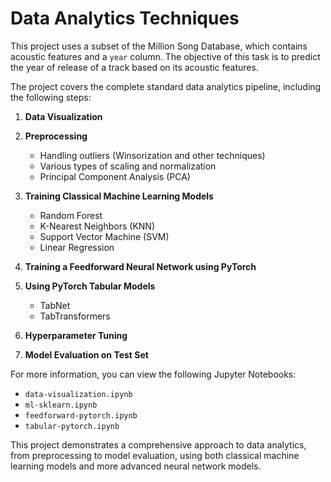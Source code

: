 # Data Analytics Techniques

This project uses a subset of the Million Song Database, which contains acoustic features and a `year` column. The objective of this task is to predict the year of release of a track based on its acoustic features.

The project covers the complete standard data analytics pipeline, including the following steps:

1. **Data Visualization**

2. **Preprocessing**
   - Handling outliers (Winsorization and other techniques)
   - Various types of scaling and normalization
   - Principal Component Analysis (PCA)

3. **Training Classical Machine Learning Models**
   - Random Forest
   - K-Nearest Neighbors (KNN)
   - Support Vector Machine (SVM)
   - Linear Regression

4. **Training a Feedforward Neural Network using PyTorch**

5. **Using PyTorch Tabular Models**
   - TabNet
   - TabTransformers

6. **Hyperparameter Tuning**

7. **Model Evaluation on Test Set**

For more information, you can view the following Jupyter Notebooks:
- `data-visualization.ipynb`
- `ml-sklearn.ipynb`
- `feedforward-pytorch.ipynb`
- `tabular-pytorch.ipynb`

This project demonstrates a comprehensive approach to data analytics, from preprocessing to model evaluation, using both classical machine learning models and more advanced neural network models.
